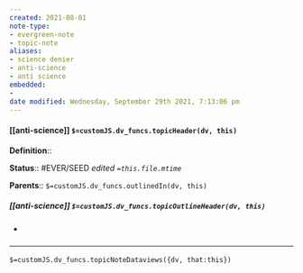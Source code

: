 ```yaml
---
created: 2021-08-01
note-type:
- evergreen-note
- topic-note
aliases:
- science denier
- anti-science
- anti science
embedded:
-
date modified: Wednesday, September 29th 2021, 7:13:06 pm
---
```


#### [[anti-science]] `$=customJS.dv_funcs.topicHeader(dv, this)`

**Definition**::

**Status**:: #EVER/SEED
*edited `=this.file.mtime`*

**Parents**:: 
`$=customJS.dv_funcs.outlinedIn(dv, this)`

##### [[anti-science]] `$=customJS.dv_funcs.topicOutlineHeader(dv, this)`

-

### <hr class="dataviews"/>

`$=customJS.dv_funcs.topicNoteDataviews({dv, that:this})`

